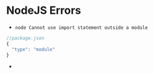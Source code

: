 # NodeJS Errors

- `node Cannot use import statement outside a module`
```js
//package.json
{
  "type": "module"
}
```
- 
